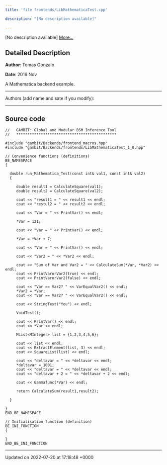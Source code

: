 ```yaml
---
title: 'file frontends/LibMathematicaTest.cpp'

description: "[No description available]"

---
```







[No description available] [More...](#detailed-description)

## Detailed Description


**Author**: Tomas Gonzalo 

**Date**: 2016 Nov

A Mathematica backend example.



------------------

Authors (add name and sate if you modify):



------------------




## Source code

```
//   GAMBIT: Global and Modular BSM Inference Tool
//   *********************************************

#include "gambit/Backends/frontend_macros.hpp"
#include "gambit/Backends/frontends/LibMathematicaTest_1_0.hpp"

// Convenience functions (definitions)
BE_NAMESPACE
{

  double run_Mathematica_Test(const int& val1, const int& val2)
  {

     double result1 = CalculateSquare(val1);
     double result2 = CalculateSquare(val2);

     cout << "result1 = " << result1 << endl;
     cout << "restul2 = " << result2 << endl;

     cout << "Var = " << PrintVar() << endl;

     *Var = 121;

     cout << "Var = " << PrintVar() << endl;

     *Var = *Var + 7;

     cout << "Var = " << PrintVar() << endl;

     cout << "Var2 = " << *Var2 << endl;

     cout << "Sum of Var and Var2 = " << CalculateSum(*Var, *Var2) << endl;
     cout << PrintVarorVar2(true) << endl;
     cout << PrintVarorVar2(false) << endl;

     cout << "Var == Var2? " << VarEqualVar2() << endl;
     *Var2 = *Var;
     cout << "Var == Var2? " << VarEqualVar2() << endl;

     cout << StringTest("You") << endl;

     VoidTest();

     cout << PrintVar() << endl;
     cout << *Var << endl;

     MList<MInteger> list = {1,2,3,4,5,6};

     cout << list << endl;
     cout << ExtractElement(list, 3) << endl;
     cout << SquareList(list) << endl;

     cout << "deltavar = " << *deltavar << endl;
     *deltavar = 1001;
     cout << "deltavar = " << *deltavar << endl;
     cout << "deltavar + 2 = " << *deltavar + 2 << endl;

     cout << Gammafunc(*Var) << endl;

     return CalculateSum(result1,result2);

  }

}
END_BE_NAMESPACE

// Initialisation function (definition)
BE_INI_FUNCTION
{

}
END_BE_INI_FUNCTION
```


-------------------------------

Updated on 2022-07-20 at 17:18:48 +0000

